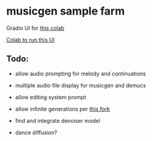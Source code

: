 # musicgen sample farm

Gradio UI for [this colab](https://colab.research.google.com/drive/1Dlo3Jb8193GAWZZzYPF1IPG7h8fiAtKG)

[Colab to run this UI](https://colab.research.google.com/drive/1nx6Zut3C5JjA3U1KGOJntmrpIs-kUrXq)

## Todo:

- allow audio prompting for melody and continuations

- multiple audio file display for musicgen and demucs

- allow editing system prompt

- allow infinite generations per [this fork](https://github.com/GrandaddyShmax/audiocraft_plus)

- find and integrate denoiser model

- dance diffusion?
